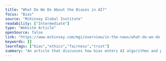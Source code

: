 ```yaml
---
title: "What Do We Do About the Biases in AI?"
focus: "Bias"
source: "McKinsey Global Institute"
readability: ["Intermediate"]
type: "Website Article"
openSource: false
link: "https://www.mckinsey.com/mgi/overview/in-the-news/what-do-we-do-about-the-biases-in-ai"
keywords: []
learnTags: ["bias","ethics","fairness","trust"]
summary: "An article that discusses how bias enters AI algorithms and possible methods for removing or avoiding bias. "
---
```

